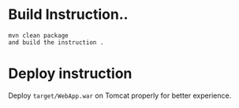 

# Build Instruction..


```
mvn clean package
and build the instruction .
```

# Deploy instruction

Deploy ```target/WebApp.war``` on Tomcat properly for better experience.

